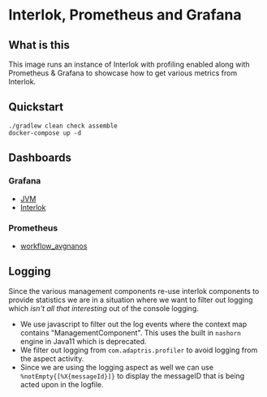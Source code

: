 # Interlok, Prometheus and Grafana

## What is this

This image runs an instance of Interlok with profiling enabled along with Prometheus & Grafana to showcase how to get various metrics from Interlok.

## Quickstart

```shell
./gradlew clean check assemble
docker-compose up -d
```

## Dashboards

### Grafana

- [JVM](http://localhost:3000/d/K9kmttsGk/jvm)
- [Interlok](http://localhost:3000/d/XyHj4tsMk/interlok)

### Prometheus

- [workflow_avgnanos](http://localhost:9090/graph?g0.expr=workflow_avgnanos&g0.tab=1&g0.stacked=0&g0.range_input=1h)


## Logging

Since the various management components re-use interlok components to provide statistics we are in a situation where we want to filter out logging which _isn't all that interesting_ out of the console logging.

- We use javascript to filter out the log events where the context map contains "ManagementComponent". This uses the built in `nashorn` engine in Java11 which is deprecated.
- We filter out logging from `com.adaptris.profiler` to avoid logging from the aspect activity.
- Since we are using the logging aspect as well we can use `%notEmpty{[%X{messageId}]}` to display the messageID that is being acted upon in the logfile.

